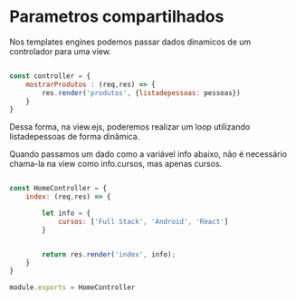 # Parametros compartilhados #

Nos templates engines podemos passar dados dinamicos de um controlador para uma view.

~~~javascript

const controller = {
    mostrarProdutos : (req,res) => {
        res.render('produtos', {listadepessoas: pessoas})
    }
}

~~~

Dessa forma, na view.ejs, poderemos realizar um loop utilizando listadepessoas de forma dinâmica. 


Quando passamos um dado como a variável info abaixo, não é necessário chama-la na view como info.cursos, mas apenas cursos. 

~~~javascript

const HomeController = {
    index: (req,res) => {

        let info = {
            cursos: ['Full Stack', 'Android', 'React']
        }


        return res.render('index', info);
    }
}

module.exports = HomeController

~~~